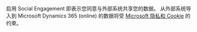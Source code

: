 启用 Social Engagement 即表示您同意与外部系统共享您的数据。 从外部系统导入到 Microsoft Dynamics 365 (online) 的数据将受 [Microsoft 隐私和 Cookie](https://go.microsoft.com/fwlink/p/?LinkID=521839) 的约束。